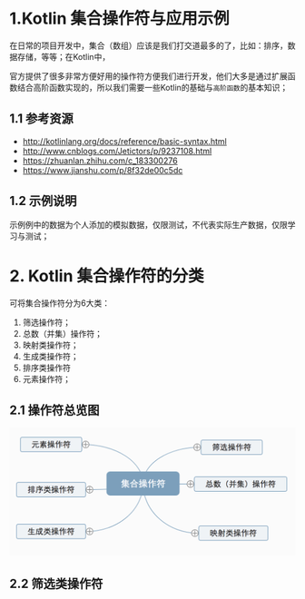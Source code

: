# 1.Kotlin 集合操作符与应用示例

在日常的项目开发中，集合（数组）应该是我们打交道最多的了，比如：排序，数据存储，等等；在Kotlin中，

官方提供了很多非常方便好用的操作符方便我们进行开发，他们大多是通过扩展函数结合高阶函数实现的，所以我们需要一些Kotlin的基础与`高阶函数`的基本知识；



## 1.1 参考资源

- http://kotlinlang.org/docs/reference/basic-syntax.html
- http://www.cnblogs.com/Jetictors/p/9237108.html
- https://zhuanlan.zhihu.com/c_183300276
- https://www.jianshu.com/p/8f32de00c5dc

## 1.2 示例说明

示例例中的数据为个人添加的模拟数据，仅限测试，不代表实际生产数据，仅限学习与测试；


# 2. Kotlin 集合操作符的分类

可将集合操作符分为6大类：

1. 筛选操作符；
2. 总数（并集）操作符；
3. 映射类操作符；
4. 生成类操作符；
5. 排序类操作符
6. 元素操作符；

## 2.1 操作符总览图

![集成操作符总览](https://github.com/zhaoyubetter/MarkdownPhotos/raw/master/img/kotlin/operator_total.jpg)

## 2.2 筛选类操作符





